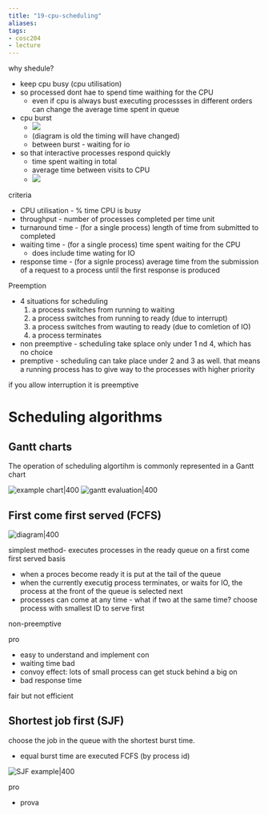 ```yaml
---
title: "19-cpu-scheduling"
aliases: 
tags: 
- cosc204
- lecture
---
```


why shedule?
- keep cpu busy (cpu utilisation)
- so processed dont hae to spend time waithing for the CPU
	- even if cpu is always bust executing processses in different orders can change the average time spent in queue
- cpu burst
	- ![](https://i.imgur.com/0eTDVVu.png)
	- (diagram is old the timing will have changed)
	- between burst - waiting for io
- so that interactive processes respond quickly
	- time spent waiting in total
	- average time between visits to CPU
	- ![](https://i.imgur.com/w9H7MZ7.png)

criteria
- CPU utilisation - % time CPU is busy
- throughput - number of processes completed per time unit
- turnaround time - (for a single process) length of time from submitted to completed
- waiting time - (for a single process) time spent waiting for the CPU
	- does include time wating for IO
- response time - (for a signle process) average time from the submission of a request to a process until the first response is produced

Preemption
- 4 situations for scheduling
	1. a process switches from running to waiting
	2. a process switches from running to ready (due to interrupt)
	3. a process switches from wauting to ready (due to comletion of IO)
	4. a process terminates
- non preemptive - scheduling take splace only under 1 nd 4, which has no choice
- premptive - scheduling can take place under 2 and 3 as well. that means a running process has to give way to the processes with higher priority

if you allow interruption it is preemptive

# Scheduling algorithms
## Gantt charts
The operation of  scheduling algortihm is commonly represented in a Gantt chart

![example chart|400](https://i.imgur.com/haqjMOW.png)
![gantt evaluation|400](https://i.imgur.com/iqtT90Q.png)

## First come first served (FCFS)
![diagram|400](https://i.imgur.com/yAd4LRl.png)

simplest method- executes processes in the ready queue on a first come first served basis

- when a proces become ready it is put at the tail of the queue
- when the currently executig process terminates, or waits for IO, the process at the front of the queue is selected next
- processes can come at any time - what if two at the same time? choose process with smallest ID to serve first

non-preemptive

pro
- easy to understand and implement
con
- waiting time bad
- convoy effect: lots of small process can get stuck behind a big on
- bad response time

fair but not efficient

## Shortest job first (SJF)
choose the job in the queue with the shortest burst time.

- equal burst time are executed FCFS (by process id)

![SJF example|400](https://i.imgur.com/nzwBwjc.png)

pro
- prova
